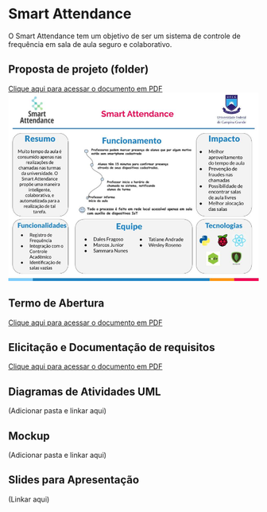 # Smart Attendance

O Smart Attendance tem um objetivo de ser um sistema de controle de frequência em sala de aula seguro e colaborativo.

## Proposta de projeto (folder)
  [Clique aqui para acessar o documento em PDF](https://github.com/dalesEwerton/AS20192-SmartAttendance/blob/master/folder/(FOLDER)Smart%20attendance.pdf)
  ![FOLDER](https://raw.githubusercontent.com/dalesEwerton/AS20192-SmartAttendance/master/folder/(FOLDER)Smart%20attendance.jpg)
  
## Termo de Abertura
  [Clique aqui para acessar o documento em PDF](https://github.com/dalesEwerton/AS20192-SmartAttendance/blob/master/abertura/Smart%20Attendance%20-%20Termo%20de%20abertura.pdf)
  
## Elicitação e Documentação de requisitos
  [Clique aqui para acessar o documento em PDF](https://github.com/dalesEwerton/AS20192-SmartAttendance/blob/master/requisitos/Smart%20Attendance%20-%20Requisitos.pdf)
  
## Diagramas de Atividades UML
  (Adicionar pasta e linkar aqui)
  
## Mockup
  (Adicionar pasta e linkar aqui)

## Slides para Apresentação
  (Linkar aqui)
